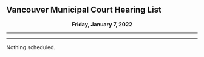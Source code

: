 ## Vancouver Municipal Court Hearing List

<p align="center">
  <b>Friday, January 7, 2022</b>
</p>

---

---

Nothing scheduled.
